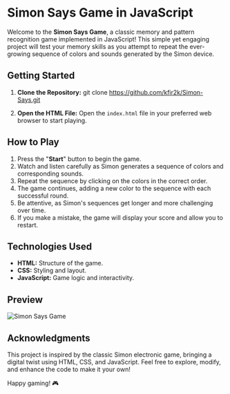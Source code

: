 # Simon Says Game in JavaScript

Welcome to the **Simon Says Game**, a classic memory and pattern recognition game implemented in JavaScript! This simple yet engaging project will test your memory skills as you attempt to repeat the ever-growing sequence of colors and sounds generated by the Simon device.

## Getting Started

1. **Clone the Repository:**
git clone https://github.com/kfir2k/Simon-Says.git


2. **Open the HTML File:**
Open the `index.html` file in your preferred web browser to start playing.

## How to Play

1. Press the "**Start**" button to begin the game.
2. Watch and listen carefully as Simon generates a sequence of colors and corresponding sounds.
3. Repeat the sequence by clicking on the colors in the correct order.
4. The game continues, adding a new color to the sequence with each successful round.
5. Be attentive, as Simon's sequences get longer and more challenging over time.
6. If you make a mistake, the game will display your score and allow you to restart.

## Technologies Used

- **HTML:** Structure of the game.
- **CSS:** Styling and layout.
- **JavaScript:** Game logic and interactivity.

## Preview

![Simon Says Game](https://i.imgur.com/xVilYR9.png)

## Acknowledgments

This project is inspired by the classic Simon electronic game, bringing a digital twist using HTML, CSS, and JavaScript. Feel free to explore, modify, and enhance the code to make it your own!

Happy gaming! 🎮


